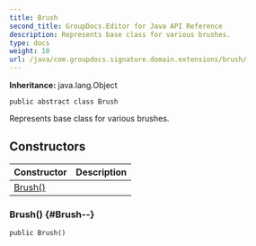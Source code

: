 ```yaml
---
title: Brush
second_title: GroupDocs.Editor for Java API Reference
description: Represents base class for various brushes.
type: docs
weight: 10
url: /java/com.groupdocs.signature.domain.extensions/brush/
---
```

**Inheritance:**
java.lang.Object
```
public abstract class Brush
```

Represents base class for various brushes.
## Constructors

| Constructor | Description |
| --- | --- |
| [Brush()](#Brush--) |  |
### Brush() {#Brush--}
```
public Brush()
```


